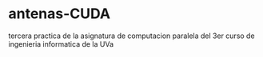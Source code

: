 # antenas-CUDA
tercera practica de la asignatura de computacion paralela del 3er curso de ingenieria informatica de la UVa
